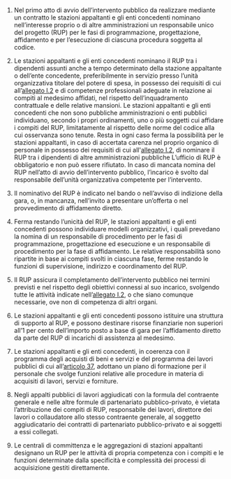 1. Nel primo atto di avvio dell’intervento pubblico da realizzare mediante un contratto le stazioni appaltanti e gli enti concedenti nominano nell’interesse proprio o di altre amministrazioni un responsabile unico del progetto (RUP) per le fasi di programmazione, progettazione, affidamento e per l’esecuzione di ciascuna procedura soggetta al codice.

2. Le stazioni appaltanti e gli enti concedenti nominano il RUP tra i dipendenti assunti anche a tempo determinato della stazione appaltante o dell’ente concedente, preferibilmente in servizio presso l’unità organizzativa titolare del potere di spesa, in possesso dei requisiti di cui all’[allegato I.2](/index.html?section=attachment-1-2&version=2) e di competenze professionali adeguate in relazione ai compiti al medesimo affidati, nel rispetto dell’inquadramento contrattuale e delle relative mansioni. Le stazioni appaltanti e gli enti concedenti che non sono pubbliche amministrazioni o enti pubblici individuano, secondo i propri ordinamenti, uno o più soggetti cui affidare i compiti del RUP, limitatamente al rispetto delle norme del codice alla cui osservanza sono tenute. Resta in ogni caso ferma la possibilità per le stazioni appaltanti, in caso di accertata carenza nel proprio organico di personale in possesso dei requisiti di cui all'[allegato I.2](/index.html?section=attachment-1-2&version=2), di nominare il RUP tra i dipendenti di altre amministrazioni pubbliche L’ufficio di RUP è obbligatorio e non può essere rifiutato. In caso di mancata nomina del RUP nell’atto di avvio dell’intervento pubblico, l’incarico è svolto dal responsabile dell’unità organizzativa competente per l’intervento.

3. Il nominativo del RUP è indicato nel bando o nell’avviso di indizione della gara, o, in mancanza, nell’invito a presentare un’offerta o nel provvedimento di affidamento diretto.

4. Ferma restando l’unicità del RUP, le stazioni appaltanti e gli enti concedenti possono individuare modelli organizzativi, i quali prevedano la nomina di un responsabile di procedimento per le fasi di programmazione, progettazione ed esecuzione e un responsabile di procedimento per la fase di affidamento. Le relative responsabilità sono ripartite in base ai compiti svolti in ciascuna fase, ferme restando le funzioni di supervisione, indirizzo e coordinamento del RUP.

5. Il RUP assicura il completamento dell’intervento pubblico nei termini previsti e nel rispetto degli obiettivi connessi al suo incarico, svolgendo tutte le attività indicate nell’[allegato I.2](/index.html?section=attachment-1-2&version=2), o che siano comunque necessarie, ove non di competenza di altri organi.

6. Le stazioni appaltanti e gli enti concedenti possono istituire una struttura di supporto al RUP, e possono destinare risorse finanziarie non superiori all’1 per cento dell’importo posto a base di gara per l’affidamento diretto da parte del RUP di incarichi di assistenza al medesimo.

7. Le stazioni appaltanti e gli enti concedenti, in coerenza con il programma degli acquisti di beni e servizi e del programma dei lavori pubblici di cui all’[articolo 37](/index.html?article=articolo-37&version=2), adottano un piano di formazione per il personale che svolge funzioni relative alle procedure in materia di acquisiti di lavori, servizi e forniture.

8. Negli appalti pubblici di lavori aggiudicati con la formula del contraente generale e nelle altre formule di partenariato pubblico-privato, è vietata l’attribuzione dei compiti di RUP, responsabile dei lavori, direttore dei lavori o collaudatore allo stesso contraente generale, al soggetto aggiudicatario dei contratti di partenariato pubblico-privato e ai soggetti a essi collegati.

9. Le centrali di committenza e le aggregazioni di stazioni appaltanti designano un RUP per le attività di propria competenza con i compiti e le funzioni determinate dalla specificità e complessità dei processi di acquisizione gestiti direttamente.